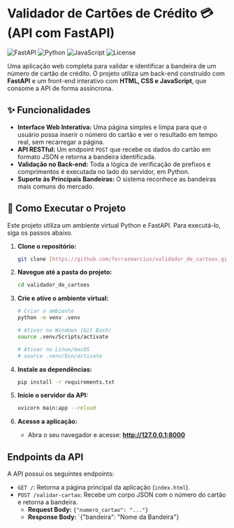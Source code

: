 # Validador de Cartões de Crédito 💳 (API com FastAPI)

![FastAPI](https://img.shields.io/badge/FastAPI-005571?style=for-the-badge&logo=fastapi)
![Python](https://img.shields.io/badge/python-3.x-blue.svg?style=for-the-badge&logo=python)
![JavaScript](https://img.shields.io/badge/javascript-%23323330.svg?style=for-the-badge&logo=javascript&logoColor=%23F7DF1E)
![License](https://img.shields.io/badge/license-MIT-green.svg)

Uma aplicação web completa para validar e identificar a bandeira de um número de cartão de crédito. O projeto utiliza um back-end construído com **FastAPI** e um front-end interativo com **HTML, CSS e JavaScript**, que consome a API de forma assíncrona.

## ✨ Funcionalidades

* **Interface Web Interativa:** Uma página simples e limpa para que o usuário possa inserir o número do cartão e ver o resultado em tempo real, sem recarregar a página.
* **API RESTful:** Um endpoint `POST` que recebe os dados do cartão em formato JSON e retorna a bandeira identificada.
* **Validação no Back-end:** Toda a lógica de verificação de prefixos e comprimentos é executada no lado do servidor, em Python.
* **Suporte às Principais Bandeiras:** O sistema reconhece as bandeiras mais comuns do mercado.

## 🚀 Como Executar o Projeto

Este projeto utiliza um ambiente virtual Python e FastAPI. Para executá-lo, siga os passos abaixo.

1.  **Clone o repositório:**
    ```bash
    git clone [https://github.com/ferrazmarcius/validador_de_cartoes.git](https://github.com/ferrazmarcius/validador_de_cartoes.git)
    ```

2.  **Navegue até a pasta do projeto:**
    ```bash
    cd validador_de_cartoes
    ```

3.  **Crie e ative o ambiente virtual:**
    ```bash
    # Criar o ambiente
    python -m venv .venv
    
    # Ativar no Windows (Git Bash)
    source .venv/Scripts/activate
    
    # Ativar no Linux/macOS
    # source .venv/bin/activate
    ```

4.  **Instale as dependências:**
    ```bash
    pip install -r requirements.txt
    ```

5.  **Inicie o servidor da API:**
    ```bash
    uvicorn main:app --reload
    ```

6.  **Acesse a aplicação:**
    * Abra o seu navegador e acesse: **http://127.0.0.1:8000**

## Endpoints da API

A API possui os seguintes endpoints:

* `GET /`: Retorna a página principal da aplicação (`index.html`).
* `POST /validar-cartao`: Recebe um corpo JSON com o número do cartão e retorna a bandeira.
    * **Request Body:** `{"numero_cartao": "..."}`
    * **Response Body:** `{"bandeira": "Nome da Bandeira"}
